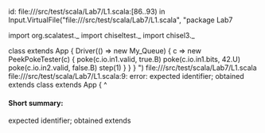 id: file://<WORKSPACE>/src/test/scala/Lab7/L1.scala:[86..93) in Input.VirtualFile("file://<WORKSPACE>/src/test/scala/Lab7/L1.scala", "package Lab7

import org.scalatest._
import chiseltest._ 
import chisel3._ 



class  extends App {
  Driver(() => new My_Queue) {
    c => new PeekPokeTester(c) {
      poke(c.io.in1.valid, true.B)
      poke(c.io.in1.bits, 42.U)
      poke(c.io.in2.valid, false.B)
      step(1)
    }
  }
}
")
file://<WORKSPACE>/src/test/scala/Lab7/L1.scala
file://<WORKSPACE>/src/test/scala/Lab7/L1.scala:9: error: expected identifier; obtained extends
class  extends App {
       ^
#### Short summary: 

expected identifier; obtained extends